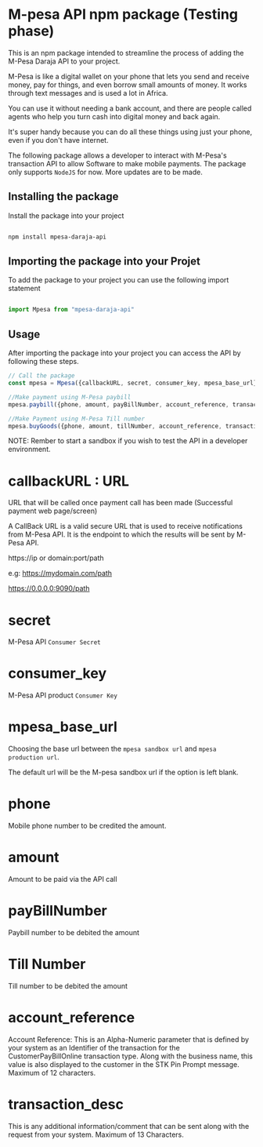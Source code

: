 # M-pesa API npm package (Testing phase)

This is an npm package intended to streamline the process of adding the M-Pesa Daraja API to your project.

M-Pesa is like a digital wallet on your phone that lets you send and receive money, pay for things, and even borrow small amounts of money. It works through text messages and is used a lot in Africa. 

You can use it without needing a bank account, and there are people called agents who help you turn cash into digital money and back again. 

It's super handy because you can do all these things using just your phone, even if you don't have internet.

The following package allows a developer to interact with M-Pesa's transaction API to allow Software to make mobile payments. The package only supports `NodeJS` for now. More updates are to be made.

## Installing the package

Install the package into your project

```sh

npm install mpesa-daraja-api

```

## Importing the package into your Projet 

To add the package to your project you can use the following import statement

```js

import Mpesa from "mpesa-daraja-api"

```

## Usage

After importing the package into your project you can access the API by following these steps.

```js
// Call the package
const mpesa = Mpesa({callbackURL, secret, consumer_key, mpesa_base_url});

//Make payment using M-Pesa paybill
mpesa.paybill({phone, amount, payBillNumber, account_reference, transaction_desc});

//Make Payment using M-Pesa Till number
mpesa.buyGoods({phone, amount, tillNumber, account_reference, transaction_desc});

```

NOTE: Rember to start a sandbox if you wish to test the API in a developer environment.

# callbackURL  : URL
URL that will be called once payment call has been made (Successful payment web page/screen)

A CallBack URL is a valid secure URL that is used to receive notifications from M-Pesa API. It is the endpoint to which the results will be sent by M-Pesa API.

	
https://ip or domain:port/path

e.g: https://mydomain.com/path

https://0.0.0.0:9090/path

# secret 
M-Pesa API `Consumer Secret` 

# consumer_key 
M-Pesa API product `Consumer Key`


# mpesa_base_url  
Choosing the base url between the `mpesa sandbox url` and `mpesa production url`.

The default url will be the M-pesa sandbox url if the option is left blank.

# phone 
Mobile phone number to be credited the amount.

# amount 
Amount to be paid via the API call

# payBillNumber 
Paybill number to be debited the amount

# Till Number 
Till number to be debited the amount

# account_reference	
Account Reference: This is an Alpha-Numeric parameter that is defined by your system as an Identifier of the transaction for the CustomerPayBillOnline transaction type. Along with the business name, this value is also displayed to the customer in the STK Pin Prompt message. Maximum of 12 characters.

# transaction_desc	
This is any additional information/comment that can be sent along with the request from your system. Maximum of 13 Characters.



